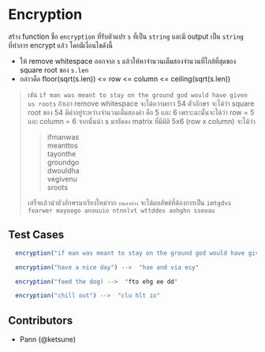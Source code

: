 
# Encryption

สร้าง function ชื่อ `encryption` ที่รับตัวแปร `s` ที่เป็น `string` และมี output เป็น `string` ที่ทำการ encrypt แล้ว โดยมีเงื่อนไขดังนี้

* ให้ remove whitespace ออกจาก `s` แล้วให้หาจำนวนเต็มสองจำนวนที่ใกล้ที่สุดของ square root ของ `s.len`
* กล่าวคือ floor(sqrt(s.len)) <= row <= column <= ceiling(sqrt(s.len))
> เช่น `if man was meant to stay on the ground god would have given us roots` ถ้าเอา remove whitespace จะได้ความยาว 54 ตัวอักษร
> จะได้ว่า square root ของ 54 มีค่าอยู่ระหว่างจำนวนเต็มสองค่า คือ 5 และ 6
> เพราะฉะนั้นจะได้ว่า row = 5 และ column = 6
> จากนั้นนำ s มายัดลง matrix ที่มีมิติ 5x6 (row x column) จะได้ว่า  
> 
>> ifmanwas  
>> meanttos          
>> tayonthe  
>> groundgo  
>> dwouldha  
>> vegivenu  
>> sroots
>
> เสร็จแล้วนำตัวอักษรมาเรียงใหม่จาก `บนลงล่าง` จะได้ผลลัพธ์ที่ต้องการเป็น `imtgdvs fearwer mayoogo anouuio ntnnlvt wttddes aohghn sseoau`

## Test Cases

```js
  encryption("if man was meant to stay on the ground god would have given us roots") -->  "imtgdvs fearwer mayoogo anouuio ntnnlvt wttddes aohghn sseoau"
```

```js
  encryption("have a nice day") -->  "hae and via ecy"
```

```js
  encryption("feed the dog) -->  "fto ehg ee dd"
```

```js
  encryption("chill out") -->  "clu hlt io"
```

## Contributors
* Pann (@ketsune)
